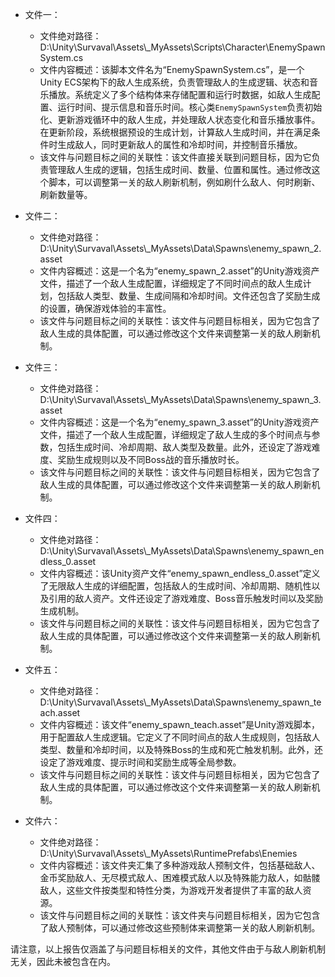 * 文件一：
    * 文件绝对路径：D:\\Unity\\Survaval\\Assets\\_MyAssets\\Scripts\\Character\\EnemySpawnSystem.cs
    * 文件内容概述：该脚本文件名为“EnemySpawnSystem.cs”，是一个Unity ECS架构下的敌人生成系统，负责管理敌人的生成逻辑、状态和音乐播放。系统定义了多个结构体来存储配置和运行时数据，如敌人生成配置、运行时间、提示信息和音乐时间。核心类`EnemySpawnSystem`负责初始化、更新游戏循环中的敌人生成，并处理敌人状态变化和音乐播放事件。在更新阶段，系统根据预设的生成计划，计算敌人生成时间，并在满足条件时生成敌人，同时更新敌人的属性和冷却时间，并控制音乐播放。
    * 该文件与问题目标之间的关联性：该文件直接关联到问题目标，因为它负责管理敌人生成的逻辑，包括生成时间、数量、位置和属性。通过修改这个脚本，可以调整第一关的敌人刷新机制，例如刷什么敌人、何时刷新、刷新数量等。

* 文件二：
    * 文件绝对路径：D:\\Unity\\Survaval\\Assets\\_MyAssets\\Data\\Spawns\\enemy_spawn_2.asset
    * 文件内容概述：这是一个名为“enemy_spawn_2.asset”的Unity游戏资产文件，描述了一个敌人生成配置，详细规定了不同时间点的敌人生成计划，包括敌人类型、数量、生成间隔和冷却时间。文件还包含了奖励生成的设置，确保游戏体验的丰富性。
    * 该文件与问题目标之间的关联性：该文件与问题目标相关，因为它包含了敌人生成的具体配置，可以通过修改这个文件来调整第一关的敌人刷新机制。

* 文件三：
    * 文件绝对路径：D:\\Unity\\Survaval\\Assets\\_MyAssets\\Data\\Spawns\\enemy_spawn_3.asset
    * 文件内容概述：这是一个名为“enemy_spawn_3.asset”的Unity游戏资产文件，描述了一个敌人生成配置，详细规定了敌人生成的多个时间点与参数，包括生成时间、冷却周期、敌人类型及数量。此外，还设定了游戏难度、奖励生成规则以及不同Boss战的音乐播放时长。
    * 该文件与问题目标之间的关联性：该文件与问题目标相关，因为它包含了敌人生成的具体配置，可以通过修改这个文件来调整第一关的敌人刷新机制。

* 文件四：
    * 文件绝对路径：D:\\Unity\\Survaval\\Assets\\_MyAssets\\Data\\Spawns\\enemy_spawn_endless_0.asset
    * 文件内容概述：该Unity资产文件“enemy_spawn_endless_0.asset”定义了无限敌人生成的详细配置，包括敌人的生成时间、冷却周期、随机性以及引用的敌人资产。文件还设定了游戏难度、Boss音乐触发时间以及奖励生成机制。
    * 该文件与问题目标之间的关联性：该文件与问题目标相关，因为它包含了敌人生成的具体配置，可以通过修改这个文件来调整第一关的敌人刷新机制。

* 文件五：
    * 文件绝对路径：D:\\Unity\\Survaval\\Assets\\_MyAssets\\Data\\Spawns\\enemy_spawn_teach.asset
    * 文件内容概述：该文件“enemy_spawn_teach.asset”是Unity游戏脚本，用于配置敌人生成逻辑。它定义了不同时间点的敌人生成规则，包括敌人类型、数量和冷却时间，以及特殊Boss的生成和死亡触发机制。此外，还设定了游戏难度、提示时间和奖励生成等全局参数。
    * 该文件与问题目标之间的关联性：该文件与问题目标相关，因为它包含了敌人生成的具体配置，可以通过修改这个文件来调整第一关的敌人刷新机制。

* 文件六：
    * 文件绝对路径：D:\\Unity\\Survaval\\Assets\\_MyAssets\\RuntimePrefabs\\Enemies
    * 文件内容概述：该文件夹汇集了多种游戏敌人预制文件，包括基础敌人、金币奖励敌人、无尽模式敌人、困难模式敌人以及特殊能力敌人，如骷髅敌人，这些文件按类型和特性分类，为游戏开发者提供了丰富的敌人资源。
    * 该文件与问题目标之间的关联性：该文件夹与问题目标相关，因为它包含了敌人预制体，可以通过修改这些预制体来调整第一关的敌人刷新机制。

请注意，以上报告仅涵盖了与问题目标相关的文件，其他文件由于与敌人刷新机制无关，因此未被包含在内。
